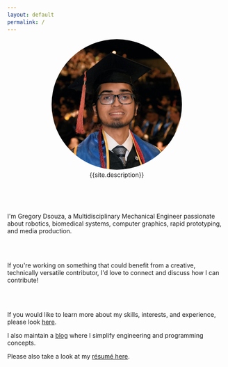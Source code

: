 ```yaml
---
layout: default
permalink: /
---
```


<div style="min-height: 64px;" />

<center>
	<img width="300" src="/images/PersonalBranding/Graduation_SquarePhoto.jpg" style="border-radius: 50%;">
	<div style="min-height: 64px;" />
	<div>
		{{site.description}}
	</div>
</center>

<br>

<p class="text-center">
I'm Gregory Dsouza, a Multidisciplinary Mechanical Engineer passionate about robotics, biomedical systems, computer graphics, rapid prototyping, and media production.

<br><br>

If you're working on something that could benefit from a creative, technically versatile contributor, I'd love to connect and discuss how I can contribute!

<br><br>

If you would like to learn more about my skills, interests, and experience, please look <a href="/about/">here</a>.

I also maintain a <a href="/blog/">blog</a> where I simplify engineering and programming concepts.

Please also take a look at my <a href="/resume/">résumé here</a>.

</p>
